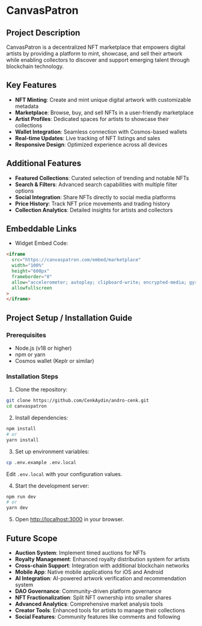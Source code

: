 ﻿# CanvasPatron

## Project Description

CanvasPatron is a decentralized NFT marketplace that empowers digital artists by providing a platform to mint, showcase, and sell their artwork while enabling collectors to discover and support emerging talent through blockchain technology.

## Key Features

- **NFT Minting**: Create and mint unique digital artwork with customizable metadata
- **Marketplace**: Browse, buy, and sell NFTs in a user-friendly marketplace
- **Artist Profiles**: Dedicated spaces for artists to showcase their collections
- **Wallet Integration**: Seamless connection with Cosmos-based wallets
- **Real-time Updates**: Live tracking of NFT listings and sales
- **Responsive Design**: Optimized experience across all devices

## Additional Features

- **Featured Collections**: Curated selection of trending and notable NFTs
- **Search & Filters**: Advanced search capabilities with multiple filter options
- **Social Integration**: Share NFTs directly to social media platforms
- **Price History**: Track NFT price movements and trading history
- **Collection Analytics**: Detailed insights for artists and collectors

## Embeddable Links

- Widget Embed Code:

```html
<iframe
  src="https://canvaspatron.com/embed/marketplace"
  width="100%"
  height="600px"
  frameborder="0"
  allow="accelerometer; autoplay; clipboard-write; encrypted-media; gyroscope; picture-in-picture"
  allowfullscreen
>
</iframe>
```

## Project Setup / Installation Guide

### Prerequisites

- Node.js (v18 or higher)
- npm or yarn
- Cosmos wallet (Keplr or similar)

### Installation Steps

1. Clone the repository:

```bash
git clone https://github.com/CenkAydin/andro-cenk.git
cd canvaspatron
```

2. Install dependencies:

```bash
npm install
# or
yarn install
```

3. Set up environment variables:

```bash
cp .env.example .env.local
```

Edit `.env.local` with your configuration values.

4. Start the development server:

```bash
npm run dev
# or
yarn dev
```

5. Open [http://localhost:3000](http://localhost:3000) in your browser.

## Future Scope

- **Auction System**: Implement timed auctions for NFTs
- **Royalty Management**: Enhanced royalty distribution system for artists
- **Cross-chain Support**: Integration with additional blockchain networks
- **Mobile App**: Native mobile applications for iOS and Android
- **AI Integration**: AI-powered artwork verification and recommendation system
- **DAO Governance**: Community-driven platform governance
- **NFT Fractionalization**: Split NFT ownership into smaller shares
- **Advanced Analytics**: Comprehensive market analysis tools
- **Creator Tools**: Enhanced tools for artists to manage their collections
- **Social Features**: Community features like comments and following
